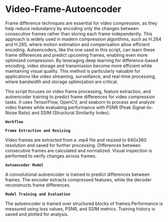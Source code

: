 # Video-Frame-Autoencoder

Frame difference techniques are essential for video compression, as they help reduce redundancy by encoding only the changes between consecutive frames rather than storing each frame independently. This approach is widely used in modern compression algorithms, such as H.264 and H.265, where motion estimation and compensation allow efficient encoding. Autoencoders, like the one used in this script, can learn these frame differences and predict upcoming frames, enabling even more optimized compression. By leveraging deep learning for difference-based encoding, video storage and transmission become more efficient while maintaining visual quality. This method is particularly valuable for applications like video streaming, surveillance, and real-time processing, where bandwidth and storage optimization are critical.

This script focuses on video frame processing, feature extraction, and autoencoder training to predict frame differences for video compression tasks. It uses TensorFlow, OpenCV, and seaborn to process and analyze video frames while evaluating performance with PSNR (Peak Signal-to-Noise Ratio) and SSIM (Structural Similarity Index).

**`Workflow`**

**`Frame Extraction and Resizing`**

Video frames are extracted from a .mp4 file and resized to 640x360 resolution and saved for further processing. Differences between consecutive frames are calculated and normalized. Visual inspection is performed to verify changes across frames.

**`Autoencoder Model`**

A convolutional autoencoder is trained to predict differences between frames. The encoder extracts compressed features, while the decoder reconstructs frame differences.

**`Model Training and Evaluation`**

The autoencoder is trained over structured blocks of frames.Performance is measured using loss values, PSNR, and SSIM metrics. Training history is saved and plotted for analysis.

